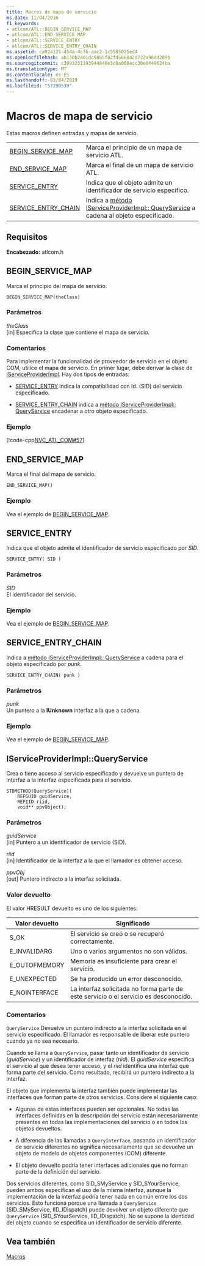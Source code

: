 ```yaml
---
title: Macros de mapa de servicio
ms.date: 11/04/2016
f1_keywords:
- atlcom/ATL::BEGIN_SERVICE_MAP
- atlcom/ATL::END_SERVICE_MAP
- atlcom/ATL::SERVICE_ENTRY
- atlcom/ATL::SERVICE_ENTRY_CHAIN
ms.assetid: ca02a125-454a-4cf6-aac2-1c5585025ed4
ms.openlocfilehash: ab130b2401dc9885f82fd5668a2d722a96dd289b
ms.sourcegitcommit: c3093251193944840e3d0a068ecc30e6449624ba
ms.translationtype: MT
ms.contentlocale: es-ES
ms.lasthandoff: 03/04/2019
ms.locfileid: "57290539"
---
```

# <a name="service-map-macros"></a>Macros de mapa de servicio

Estas macros definen entradas y mapas de servicio.

|||
|-|-|
|[BEGIN_SERVICE_MAP](#begin_service_map)|Marca el principio de un mapa de servicio ATL.|
|[END_SERVICE_MAP](#end_service_map)|Marca el final de un mapa de servicio ATL.|
|[SERVICE_ENTRY](#service_entry)|Indica que el objeto admite un identificador de servicio específico.|
|[SERVICE_ENTRY_CHAIN](#service_entry_chain)|Indica a [método IServiceProviderImpl:: QueryService](#queryservice) a cadena al objeto especificado.|

## <a name="requirements"></a>Requisitos

**Encabezado:** atlcom.h

##  <a name="begin_service_map"></a>  BEGIN_SERVICE_MAP

Marca el principio del mapa de servicio.

```
BEGIN_SERVICE_MAP(theClass)
```

### <a name="parameters"></a>Parámetros

*theClass*<br/>
[in] Especifica la clase que contiene el mapa de servicio.

### <a name="remarks"></a>Comentarios

Para implementar la funcionalidad de proveedor de servicio en el objeto COM, utilice el mapa de servicio. En primer lugar, debe derivar la clase de [IServiceProviderImpl](../../atl/reference/iserviceproviderimpl-class.md). Hay dos tipos de entradas:

- [SERVICE_ENTRY](#service_entry) indica la compatibilidad con Id. (SID) del servicio especificado.

- [SERVICE_ENTRY_CHAIN](#service_entry_chain) indica a [método IServiceProviderImpl:: QueryService](#queryservice) encadenar a otro objeto especificado.

### <a name="example"></a>Ejemplo

[!code-cpp[NVC_ATL_COM#57](../../atl/codesnippet/cpp/service-map-macros_1.h)]

##  <a name="end_service_map"></a>  END_SERVICE_MAP

Marca el final del mapa de servicio.

```
END_SERVICE_MAP()
```

### <a name="example"></a>Ejemplo

Vea el ejemplo de [BEGIN_SERVICE_MAP](#begin_service_map).

##  <a name="service_entry"></a>  SERVICE_ENTRY

Indica que el objeto admite el identificador de servicio especificado por *SID*.

```
SERVICE_ENTRY( SID )
```

### <a name="parameters"></a>Parámetros

*SID*<br/>
El identificador del servicio.

### <a name="example"></a>Ejemplo

Vea el ejemplo de [BEGIN_SERVICE_MAP](#begin_service_map).

##  <a name="service_entry_chain"></a>  SERVICE_ENTRY_CHAIN

Indica a [método IServiceProviderImpl:: QueryService](#queryservice) a cadena para el objeto especificado por *punk*.

```
SERVICE_ENTRY_CHAIN( punk )
```

### <a name="parameters"></a>Parámetros

*punk*<br/>
Un puntero a la **IUnknown** interfaz a la que a cadena.

### <a name="example"></a>Ejemplo

Vea el ejemplo de [BEGIN_SERVICE_MAP](#begin_service_map).

##  <a name="queryservice"></a>  IServiceProviderImpl::QueryService

Crea o tiene acceso al servicio especificado y devuelve un puntero de interfaz a la interfaz especificada para el servicio.

```
STDMETHOD(QueryService)(
    REFGUID guidService,
    REFIID riid,
    void** ppvObject);
```

### <a name="parameters"></a>Parámetros

*guidService*<br/>
[in] Puntero a un identificador de servicio (SID).

*riid*<br/>
[in] Identificador de la interfaz a la que el llamador es obtener acceso.

*ppvObj*<br/>
[out] Puntero indirecto a la interfaz solicitada.

### <a name="return-value"></a>Valor devuelto

El valor HRESULT devuelto es uno de los siguientes:

|Valor devuelto|Significado|
|------------------|-------------|
|S_OK|El servicio se creó o se recuperó correctamente.|
|E_INVALIDARG|Uno o varios argumentos no son válidos.|
|E_OUTOFMEMORY|Memoria es insuficiente para crear el servicio.|
|E_UNEXPECTED|Se ha producido un error desconocido.|
|E_NOINTERFACE|La interfaz solicitada no forma parte de este servicio o el servicio es desconocido.|

### <a name="remarks"></a>Comentarios

`QueryService` Devuelve un puntero indirecto a la interfaz solicitada en el servicio especificado. El llamador es responsable de liberar este puntero cuando ya no sea necesario.

Cuando se llama a `QueryService`, pasar tanto un identificador de servicio (*guidService*) y un identificador de interfaz (*riid*). El *guidService* especifica el servicio al que desea tener acceso, y el *riid* identifica una interfaz que forma parte del servicio. Como resultado, recibirá un puntero indirecto a la interfaz.

El objeto que implementa la interfaz también puede implementar las interfaces que forman parte de otros servicios. Considere el siguiente caso:

- Algunas de estas interfaces pueden ser opcionales. No todas las interfaces definidas en la descripción del servicio están necesariamente presentes en todas las implementaciones del servicio o en todos los objetos devueltos.

- A diferencia de las llamadas a `QueryInterface`, pasando un identificador de servicio diferentes no significa necesariamente que se devuelve un objeto de modelo de objetos componentes (COM) diferente.

- El objeto devuelto podría tener interfaces adicionales que no forman parte de la definición del servicio.

Dos servicios diferentes, como SID_SMyService y SID_SYourService, pueden ambos especifican el uso de la misma interfaz, aunque la implementación de la interfaz podría tener nada en común entre los dos servicios. Esto funciona porque una llamada a `QueryService` (SID_SMyService, IID_IDispatch) puede devolver un objeto diferente que `QueryService` (SID_SYourService, IID_IDispatch). No se supone la identidad del objeto cuando se especifica un identificador de servicio diferente.

## <a name="see-also"></a>Vea también

[Macros](../../atl/reference/atl-macros.md)
